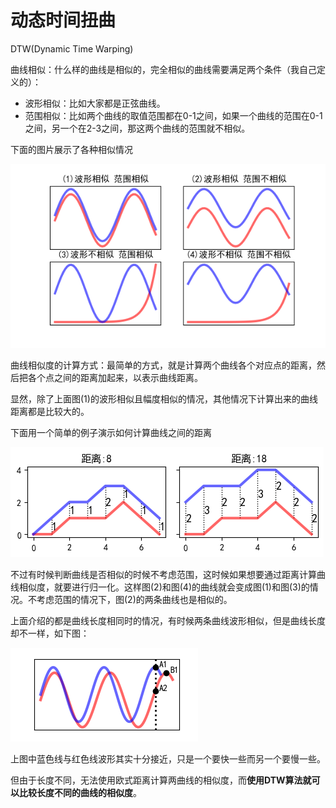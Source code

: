 # 动态时间扭曲

DTW(Dynamic Time Warping)



曲线相似：什么样的曲线是相似的，完全相似的曲线需要满足两个条件（我自己定义的）：

- 波形相似：比如大家都是正弦曲线。
- 范围相似：比如两个曲线的取值范围都在0-1之间，如果一个曲线的范围在0-1之间，另一个在2-3之间，那这两个曲线的范围就不相似。

下面的图片展示了各种相似情况

![](images/判断曲线相似.png)

曲线相似度的计算方式：最简单的方式，就是计算两个曲线各个对应点的距离，然后把各个点之间的距离加起来，以表示曲线距离。

显然，除了上面图(1)的波形相似且幅度相似的情况，其他情况下计算出来的曲线距离都是比较大的。

下面用一个简单的例子演示如何计算曲线之间的距离

![](images/曲线距离计算举例.png)

不过有时候判断曲线是否相似的时候不考虑范围，这时候如果想要通过距离计算曲线相似度，就要进行归一化。这样图(2)和图(4)的曲线就会变成图(1)和图(3)的情况。不考虑范围的情况下，图(2)的两条曲线也是相似的。

上面介绍的都是曲线长度相同时的情况，有时候两条曲线波形相似，但是曲线长度却不一样，如下图：

![两曲线示例](images/两曲线示例2.png)

上图中蓝色线与红色线波形其实十分接近，只是一个要快一些而另一个要慢一些。

但由于长度不同，无法使用欧式距离计算两曲线的相似度，而**使用DTW算法就可以比较长度不同的曲线的相似度**。